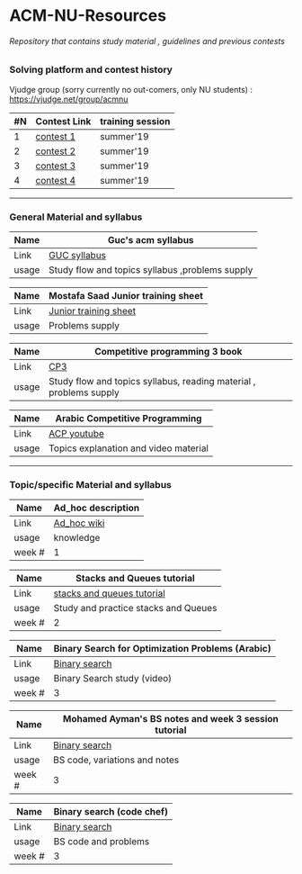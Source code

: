 # ACM-NU-Resources
###### Repository that contains study material , guidelines and previous contests
### Solving platform and contest history
Vjudge group (sorry currently no out-comers, only NU students) :
https://vjudge.net/group/acmnu

| #N | Contest Link                                                   | training session | 
|----|----------------------------------------------------------------|------------------|
|  1 | [contest 1](https://vjudge.net/contest/312876)                               |   summer'19      |
|  2 | [contest 2](https://vjudge.net/contest/315090)                               |   summer'19      |
|  3| [contest 3](https://vjudge.net/contest/317223)                               |   summer'19      |
|  4| [contest 4](https://vjudge.net/contest/321897)                               |   summer'19      |


-----------------------------------------------------------------------------------------------------------------------------------
### General Material and syllabus

|  Name | Guc's acm syllabus                                                  | 
|-------|---------------------------------------------------------------------|
|  Link | [GUC syllabus](https://github.com/AhmadElsagheer/Competitive-programming-library)   |
|  usage| Study flow and topics syllabus  ,problems supply                                    |

|  Name | Mostafa Saad Junior training sheet                                  | 
|-------|---------------------------------------------------------------------|
|  Link | [Junior training sheet](https://docs.google.com/spreadsheets/d/1iJZWP2nS_OB3kCTjq8L6TrJJ4o-5lhxDOyTaocSYc-k/edit?usp=sharing)   |
|  usage| Problems supply                                      |

|  Name | Competitive programming 3 book                                                  | 
|-------|---------------------------------------------------------------------|
|  Link | [CP3](http://booksdescr.org/ads.php?md5=F6F195012783A8B3C8BB7628882A51B7)   |
|  usage| Study flow and topics syllabus, reading material , problems supply                                     |

|  Name | Arabic Competitive Programming                                                | 
|-------|---------------------------------------------------------------------|
|  Link | [ACP youtube](https://www.youtube.com/user/nobody123497)   |
|  usage| Topics explanation and video material                                     |

-----------------------------------------------------------------------------------------------------------------------------------
### Topic/specific Material and syllabus

|  Name | Ad_hoc description                                                 | 
|-------|---------------------------------------------------------------------|
|  Link |[Ad_hoc wiki](https://en.wikipedia.org/wiki/Ad_hoc)   |
|  usage| knowledge                                     |
|  week #| 1                                     |

|  Name | Stacks and Queues tutorial                                                  | 
|-------|---------------------------------------------------------------------|
|  Link |[stacks and queues tutorial](https://www.hackerearth.com/practice/notes/stacks-and-queues/?fbclid=IwAR3J1Si_j2mKt-AR9vBp9R4fPy5T6iKeHmmuugYiSydufXpQEsF_Z7q-Teo)   |
|  usage| Study and practice stacks and Queues                                     |
|  week #| 2                                     |

|  Name |Binary Search for Optimization Problems (Arabic)                                                  | 
|-------|---------------------------------------------------------------------|
|  Link |[Binary search](https://www.youtube.com/watch?v=MTF8a-NYA4I&fbclid=IwAR20xkk6yFZcNY8XLFeAZ47XUDt2NXOgyvZ_XhrqGeM1xMe81wLwfGfZaSo)   |
|  usage| Binary Search study (video)                                    |
|  week #| 3                                     |

|  Name |Mohamed Ayman's BS notes and week 3 session tutorial                                                 | 
|-------|---------------------------------------------------------------------|
|  Link |[Binary search](https://drive.google.com/open?id=1ieN7Ps08H-i1Oi46XkFadOf4nGHZYBlJ)   |
|  usage|  BS code, variations and notes                                   |
|  week #| 3                                     |

|  Name |Binary search (code chef)                                                | 
|-------|---------------------------------------------------------------------|
|  Link |[Binary search](https://www.codechef.com/wiki/tutorial-binary-search?fbclid=IwAR1jQbmlWK_OrIDVhilTN_D35HoPA7AbOo4Uewh1ziSCSiHO42OublcdFWc)   |
|  usage|  BS code and problems                                   |
|  week #| 3   
